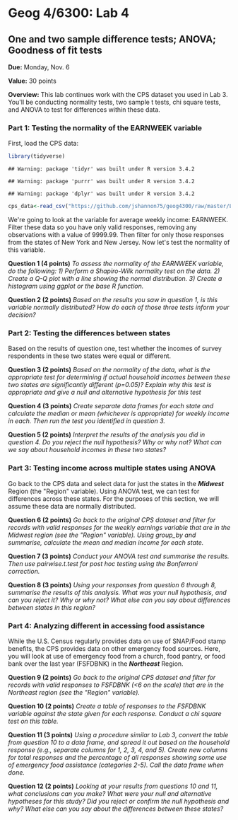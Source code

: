Geog 4/6300: Lab 4
================

One and two sample difference tests; ANOVA; Goodness of fit tests
-----------------------------------------------------------------

**Due:** Monday, Nov. 6

**Value:** 30 points

**Overview:** This lab continues work with the CPS dataset you used in Lab 3. You'll be conducting normality tests, two sample t tests, chi square tests, and ANOVA to test for differences within these data.

### Part 1: Testing the normality of the EARNWEEK variable

First, load the CPS data:

``` r
library(tidyverse)
```

    ## Warning: package 'tidyr' was built under R version 3.4.2

    ## Warning: package 'purrr' was built under R version 3.4.2

    ## Warning: package 'dplyr' was built under R version 3.4.2

``` r
cps_data<-read_csv("https://github.com/jshannon75/geog4300/raw/master/Labs/Lab%204_%20Normality%20and%20t-tests/IPUMS_CPS_FoodSec.csv")
```

We're going to look at the variable for average weekly income: EARNWEEK. Filter these data so you have only valid responses, removing any observations with a value of 9999.99. Then filter for only those responses from the states of New York and New Jersey. Now let's test the normality of this variable.

**Question 1 (4 points)** *To assess the normality of the EARNWEEK variable, do the following: 1) Perform a Shapiro-Wilk normality test on the data. 2) Create a Q-Q plot with a line showing the normal distribution. 3) Create a histogram using ggplot or the base R function.*

**Question 2 (2 points)** *Based on the results you saw in question 1, is this variable normally distributed? How do each of those three tests inform your decision?*

### Part 2: Testing the differences between states

Based on the results of question one, test whether the incomes of survey respondents in these two states were equal or different.

**Question 3 (2 points)** *Based on the normality of the data, what is the appropriate test for determining if actual household incomes between these two states are significantly different (p=0.05)? Explain why this test is appropriate and give a null and alternative hypothesis for this test*

**Question 4 (3 points)** *Create separate data frames for each state and calculate the median or mean (whichever is appropriate) for weekly income in each. Then run the test you identified in question 3.*

**Question 5 (2 points)** *Interpret the results of the analysis you did in question 4. Do you reject the null hypothesis? Why or why not? What can we say about household incomes in these two states?*

### Part 3: Testing income across multiple states using ANOVA

Go back to the CPS data and select data for just the states in the ***Midwest*** Region (the "Region" variable). Using ANOVA test, we can test for differences across these states. For the purposes of this section, we will assume these data are normally distributed.

**Question 6 (2 points)** *Go back to the original CPS dataset and filter for records with valid responses for the weekly earnings variable that are in the Midwest region (see the "Region" variable). Using group\_by and summarise, calculate the mean and median income for each state.*

**Question 7 (3 points)** *Conduct your ANOVA test and summarise the results. Then use pairwise.t.test for post hoc testing using the Bonferroni correction.*

**Question 8 (3 points)** *Using your responses from question 6 through 8, summarise the results of this analysis. What was your null hypothesis, and can you reject it? Why or why not? What else can you say about differences between states in this region?*

### Part 4: Analyzing different in accessing food assistance

While the U.S. Census regularly provides data on use of SNAP/Food stamp benefits, the CPS provides data on other emergency food sources. Here, you will look at use of emergency food from a church, food pantry, or food bank over the last year (FSFDBNK) in the ***Northeast*** Region.

**Question 9 (2 points)** *Go back to the original CPS dataset and filter for records with valid responses to FSFDBNK (&lt;6 on the scale) that are in the Northeast region (see the "Region" variable).*

**Question 10 (2 points)** *Create a table of responses to the FSFDBNK variable against the state given for each response. Conduct a chi square test on this table.*

**Question 11 (3 points)** *Using a procedure similar to Lab 3, convert the table from question 10 to a data frame, and spread it out based on the household response (e.g., separate columns for 1, 2, 3, 4, and 5). Create new columns for total responses and the percentage of all responses showing some use of emergency food assistance (categories 2-5). Call the data frame when done.*

**Question 12 (2 points)** *Looking at your results from questions 10 and 11, what conclusions can you make? What were your null and alternative hypotheses for this study? Did you reject or confirm the null hypothesis and why? What else can you say about the differences between these states?*
